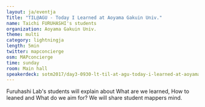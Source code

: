 ```yaml
---
layout: ja/eventja
Title: "TIL@AGU - Today I Learned at Aoyama Gakuin Univ."
name: Taichi FURUHASHI's students
organization: Aoyama Gakuin Univ.
theme: multi
category: lightningja
length: 5min
twitter: mapconcierge
osm: MAPconcierge
time: sunday
room: Main hall
speakerdeck: sotm2017/day3-0930-lt-til-at-agu-today-i-learned-at-aoyama-gakuin-univ
---
```

Furuhashi Lab's students will explain about What are we learned, How to leaned and What do we aim for? We will share student mappers mind.
